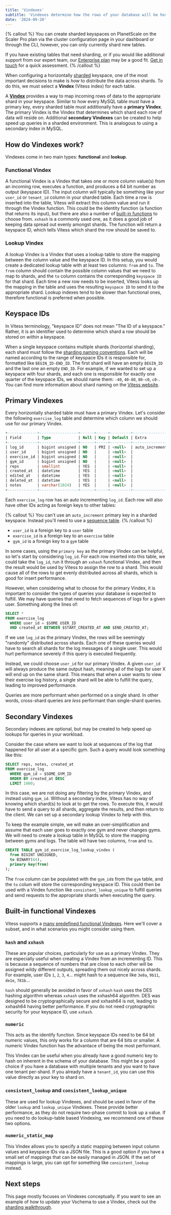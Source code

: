 ```yaml
---
title: 'Vindexes'
subtitle: 'Vindexes determine how the rows of your database will be horizontally sharded.'
date: '2024-09-20'
---
```


{% callout %}
You can create sharded keyspaces on PlanetScale on the Scaler Pro plan via the cluster configuration page in your dashboard or through the CLI, however, you can only currently shard new tables.

If you have existing tables that need sharding, or if you would like additional support from our expert team, our [Enterprise plan](/docs/concepts/planetscale-plans#planetscale-enterprise-plan) may be a good fit. [Get in touch](/contact) for a quick assessment.
{% /callout %}

When configuring a horizontally [sharded](/sharding) keyspace, one of the most important decisions to make is _how_ to distribute the data across shards.
To do this, we must select a **Vindex** (Vitess index) for each table.

A **[Vindex](https://vitess.io/docs/20.0/reference/features/vindexes/)** provides a way to map incoming rows of data to the appropriate shard in your keyspace.
Similar to how every MySQL table must have a primary key, every sharded table must additionally have a **primary Vindex**.
The primary Vindex is the Vindex that determines which shard each row of data will reside on.
Additional **secondary Vindexes** can be created to help speed up queries in a sharded environment.
This is analogous to using a secondary index in MySQL.

## How do Vindexes work?

Vindexes come in two main types: **functional** and **lookup**.

### Functional Vindex

A functional Vindex is a Vindex that takes one or more column value(s) from an incoming row, executes a function, and produces a 64 bit number as output (keyspace ID).
The input column will typically be something like your `user_id` or `tenant_id` column in your sharded table.
Each time a row is inserted into the table, Vitess will extract this column value and run it through the Vindex function.
This could be the identity function (a function that returns its input), but there are also a number of [built-in functions](https://vitess.io/docs/reference/features/vindexes/#predefined-vindexes) to choose from.
`xxhash` is a commonly used one, as it does a good job of keeping data spread out evenly amongst shards.
The function will return a keyspace ID, which tells Vitess which shard the row should be saved to.

### Lookup Vindex

A lookup Vindex is a Vindex that uses a lookup table to store the mapping between the column value and the keyspace ID.
In this setup, you would create a dedicated lookup table with at least two columns: `from` and `to`.
The `from` column should contain the possible column values that we need to map to shards, and the `to` column contains the corresponding `keyspace ID` for that shard.
Each time a new row needs to be inserted, Vitess looks up the mapping in the table and uses the resulting `keyspace ID` to send it to the appropriate shard.
Lookup indexes tend to be slower than functional ones, therefore functional is preferred when possible.

## Keyspace IDs

In Vitess terminology, "keyspace ID" does not mean "The ID of a keyspace."
Rather, it is an identifier used to determine which shard a row should be stored on _within_ a keyspace.

When a single keyspace contains multiple shards (horizontal sharding), each shard must follow the [sharding naming conventions](https://vitess.io/docs/concepts/shard/#shard-naming).
Each will be named according to the range of keyspace IDs it is responsible for, formatted like `BEGIN_ID-END_ID`.
The first shard will have an empty `BEGIN_ID` and the last one an empty `END_ID`.
For example, if we wanted to set up a keyspace with four shards, and each one is responsible for exactly one quarter of the keyspace IDs, we should name them: `-40`, `40-80`, `80-c0`, `c0-`.
You can find more information about shard naming on the [Vitess website](https://vitess.io/docs/concepts/shard/).

## Primary Vindexes

Every horizontally sharded table must have a primary Vindex.
Let's consider the following `exercise_log` table and determine which column we should use for our primary Vindex.

```sql
+-------------+-----------------+------+-----+---------+----------------+
| Field       | Type            | Null | Key | Default | Extra          |
+-------------+-----------------+------+-----+---------+----------------+
| log_id      | bigint unsigned | NO   | PRI | <null>  | auto_increment |
| user_id     | bigint unsigned | NO   |     | <null>  |                |
| exercise_id | bigint unsigned | NO   |     | <null>  |                |
| gym_id      | bigint unsigned | NO   |     | <null>  |                |
| reps        | smallint        | YES  |     | <null>  |                |
| created_at  | datetime        | YES  |     | <null>  |                |
| edited_at   | datetime        | YES  |     | <null>  |                |
| deleted_at  | datetime        | YES  |     | <null>  |                |
| notes       | varchar(1024)   | YES  |     | <null>  |                |
+-------------+-----------------+------+-----+---------+----------------+
```

Each `exercise_log` row has an auto incrementing `log_id`.
Each row will also have other IDs acting as foreign keys to other tables:

{% callout %}
You can't use an `auto_increment` primary key in a sharded keyspace.
Instead you'll need to use a [sequence table](/docs/sharding/sequence-tables).
{% /callout %}

- `user_id` is a foreign key to a `user` table
- `exercise_id` is a foreign key to an `exercise` table
- `gym_id` is a foreign key to a `gym` table

In some cases, using the `primary key` as the primary Vindex can be helpful, so let's start by considering `log_id`.
For each row inserted into this table, we could take the `log_id`, run it through an `xxhash` functional Vindex, and then the result would be used by Vitess to assign the row to a shard.
This would cause all of the rows to get evenly distributed across all shards, which is good for insert performance.

However, when considering what to choose for the primary Vindex, it is important to consider the types of queries your database is expected to fulfill.
We may have queries that need to fetch sequences of logs for a given user.
Something along the lines of:

```sql
SELECT *
FROM exercise_log
  WHERE user_id = $SOME_USER_ID
  AND created_at BETWEEN $START_CREATED_AT AND $END_CREATED_AT;
```

If we use `log_id` as the primary Vindex, the rows will be seemingly "randomly" distributed across shards.
Each one of these queries would have to search all shards for the log messages of a single user.
This would hurt performance severely if this query is executed frequently.

Instead, we could choose `user_id` for our primary Vindex.
A given `user_id` will always produce the same output hash, meaning all of the logs for user X will end up on the same shard.
This means that when a user wants to view their exercise log history, a single shard will be able to fulfill the query, leading to improved performance.

Queries are more performant when performed on a single shard. In other words, cross-shard queries are _less_ performant than single-shard queries.

## Secondary Vindexes

Secondary indexes are optional, but may be created to help speed up lookups for queries in your workload.

Consider the case where we want to look at sequences of the log that happened for all user at a specific gym.
Such a query would look something like this:

```sql
SELECT reps, notes, created_at
FROM exercise_log
  WHERE gym_id = $SOME_GYM_ID
  ORDER BY created_at DESC
  LIMIT 1000;
```

In this case, we are not doing any filtering by the primary Vindex, and instead using `gym_id`.
Without a secondary index, Vitess has no way of knowing which shard(s) to look at to get the rows.
To execute this, it would have to send a query to all shards, aggregate the results, and then return to the client.
We can set up a secondary lookup Vindex to help with this.

To keep the example simple, we will make an over-simplification and assume that each user goes to exactly one gym and never changes gyms.
We will need to create a lookup table in MySQL to store the mapping between gyms and logs.
The table will have two columns, `from` and `to`.

```sql
CREATE TABLE gym_id_exercise_log_lookup_vindex (
  from BIGINT UNSIGNED,
  to BINARY(64),
  primary key(from)
);
```

The `from` column can be populated with the `gym_id`s from the `gym` table, and the `to` colum will store the corresponding keyspace ID.
This could then be used with a Vindex function like `consistent_lookup_unique` to fulfill queries and send requests to the appropriate shards when executing the query.

## Built-in functional Vindexes

Vitess supports a [many predefined functional Vindexes](https://vitess.io/docs/20.0/reference/features/vindexes/#predefined-vindexes).
Here we'll cover a subset, and in what scenarios you might consider using them.

### `hash` and `xxhash`

These are popular choices, particularly for use as a primary Vindex.
They are especially useful when creating a Vindex from an incrementing ID.
This is because a sequence of numbers that are close to each other will be assigned wildy different outputs, spreading them out nicely across shards.
For example, user IDs `1`, `2`, `3`, `4`... might hash to a sequence like `3e8a`, `9b11`, `de1e`, `781b`...

`hash` should generally be avoided in favor of `xxhash`
`hash` uses the DES hashing algorithm whereas `xxhash` uses the xxhash64 algorithm.
DES was designed to be cryptographically secure and xxhash64 is not, leading to xxhash64 having better performance.
If you do not need cryptographic security for your keyspace ID, use `xxhash`.

### `numeric`

This acts as the identify function.
Since keyspace IDs need to be 64 bit numeric values, this only works for a column that are 64 bits or smaller.
A numeric Vindex function has the advantace of being the most performant.

This Vindex can be useful when you already have a good numeric key to hash on inherent in the schema of your database.
This might be a good choice if you have a database with multiple tenants and you want to have one tenant per-shard.
If you already have a `tenant_id`, you can use this value directly as your key to shard on.

### `consistent_lookup` and `consistent_lookup_unique`

These are used for lookup Vindexes, and should be used in favor of the older `lookup` and `lookup_unique` Vindexes.
These provide better performance, as they do not require two-phase commit to look up a value.
If you need to do lookup-table based Vindexing, we recommend one of these two options.

### `numeric_static_map`

This Vindex allows you to specify a static mapping between input column values and keyspace IDs via a JSON file.
This is a good option if you have a small set of mappings that can be easily managed in JSON.
If the set of mappings is large, you can opt for something like `consistent_lookup` instead.

## Next steps

This page mostly focuses on Vindexes conceptually.
If you want to see an example of how to update your Vschema to use a Vindex, check out the [sharding walkthrough](/docs/sharding/quickstart).
